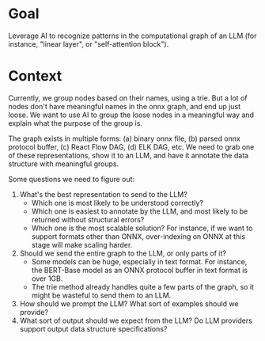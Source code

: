 Goal
===
Leverage AI to recognize patterns in the computational graph of an LLM (for instance, "linear layer", or "self-attention block").

Context
===
Currently, we group nodes based on their names, using a trie. But a lot of nodes don't have meaningful names in the onnx graph, and end up just loose. We want to use AI to group the loose nodes in a meaningful way and explain what the purpose of the group is.

The graph exists in multiple forms: (a) binary onnx file, (b) parsed onnx protocol buffer, (c) React Flow DAG, (d) ELK DAG, etc. We need to grab one of these representations, show it to an LLM, and have it annotate the data structure with meaningful groups.

Some questions we need to figure out:
1. What's the best representation to send to the LLM?
    - Which one is most likely to be understood correctly?
    - Which one is easiest to annotate by the LLM, and most likely to be returned without structural errors?
    - Which one is the most scalable solution? For instance, if we want to support formats other than ONNX, over-indexing on ONNX at this stage will make scaling harder.
2. Should we send the entire graph to the LLM, or only parts of it?
    - Some models can be huge, especially in text format. For instance, the BERT-Base model as an ONNX protocol buffer in text format is over 1GB.
    - The trie method already handles quite a few parts of the graph, so it might be wasteful to send them to an LLM.
3. How should we prompt the LLM? What sort of examples should we provide?
4. What sort of output should we expect from the LLM? Do LLM providers support output data structure specifications?